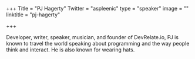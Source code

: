 +++
Title = "PJ Hagerty"
Twitter = "aspleenic"
type = "speaker"
image = ""
linktitle = "pj-hagerty"

+++

Developer, writer, speaker, musician, and founder of DevRelate.io, PJ is known to travel the world speaking about programming and the way people think and interact.  He is also known for wearing hats.
